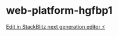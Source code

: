 # web-platform-hgfbp1

[Edit in StackBlitz next generation editor ⚡️](https://stackblitz.com/~/github.com/Wi1se/web-platform-hgfbp1)